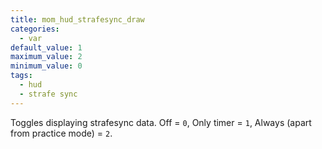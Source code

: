 ```yaml
---
title: mom_hud_strafesync_draw
categories:
  - var
default_value: 1
maximum_value: 2
minimum_value: 0
tags:
  - hud
  - strafe sync
---
```


Toggles displaying strafesync data. Off = `0`, Only timer = `1`, Always (apart from practice mode) = `2`.
